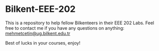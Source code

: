 # Bilkent-EEE-202

This is a repository to help fellow Bilkenteers in their EEE 202 Labs. Feel free to contact me if you have any questions on anything: mehmetcetin@ug.bilkent.edu.tr

Best of lucks in your courses, enjoy!
